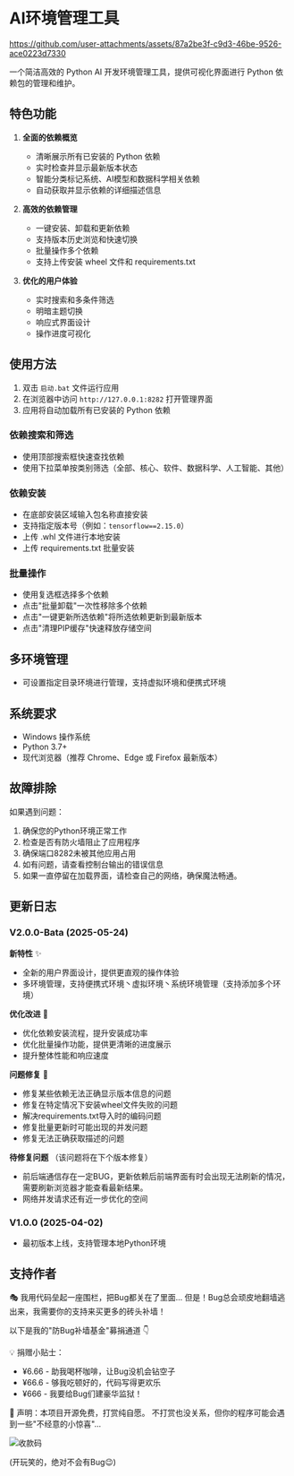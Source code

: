 # AI环境管理工具

https://github.com/user-attachments/assets/87a2be3f-c9d3-46be-9526-ace0223d7330

一个简洁高效的 Python AI 开发环境管理工具，提供可视化界面进行 Python 依赖包的管理和维护。

## 特色功能

1. **全面的依赖概览**
   - 清晰展示所有已安装的 Python 依赖
   - 实时检查并显示最新版本状态
   - 智能分类标记系统、AI模型和数据科学相关依赖
   - 自动获取并显示依赖的详细描述信息

2. **高效的依赖管理**
   - 一键安装、卸载和更新依赖
   - 支持版本历史浏览和快速切换
   - 批量操作多个依赖
   - 支持上传安装 wheel 文件和 requirements.txt

3. **优化的用户体验**
   - 实时搜索和多条件筛选
   - 明暗主题切换
   - 响应式界面设计
   - 操作进度可视化

## 使用方法

1. 双击 `启动.bat` 文件运行应用
2. 在浏览器中访问 `http://127.0.0.1:8282` 打开管理界面
3. 应用将自动加载所有已安装的 Python 依赖

### 依赖搜索和筛选

- 使用顶部搜索框快速查找依赖
- 使用下拉菜单按类别筛选（全部、核心、软件、数据科学、人工智能、其他）

### 依赖安装

- 在底部安装区域输入包名称直接安装
- 支持指定版本号（例如：`tensorflow==2.15.0`）
- 上传 .whl 文件进行本地安装
- 上传 requirements.txt 批量安装

### 批量操作

- 使用复选框选择多个依赖
- 点击"批量卸载"一次性移除多个依赖
- 点击"一键更新所选依赖"将所选依赖更新到最新版本
- 点击"清理PIP缓存"快速释放存储空间

## 多环境管理
- 可设置指定目录环境进行管理，支持虚拟环境和便携式环境

## 系统要求

- Windows 操作系统
- Python 3.7+
- 现代浏览器（推荐 Chrome、Edge 或 Firefox 最新版本）

## 故障排除

如果遇到问题：

1. 确保您的Python环境正常工作
2. 检查是否有防火墙阻止了应用程序
3. 确保端口8282未被其他应用占用
4. 如有问题，请查看控制台输出的错误信息
5. 如果一直停留在加载界面，请检查自己的网络，确保魔法畅通。

## 更新日志

### V2.0.0-Bata (2025-05-24)

**新特性** ✨
- 全新的用户界面设计，提供更直观的操作体验
- 多环境管理，支持便携式环境丶虚拟环境丶系统环境管理（支持添加多个环境）

**优化改进** 🔨
- 优化依赖安装流程，提升安装成功率
- 优化批量操作功能，提供更清晰的进度展示
- 提升整体性能和响应速度

**问题修复** 🐛
- 修复某些依赖无法正确显示版本信息的问题
- 修复在特定情况下安装wheel文件失败的问题
- 解决requirements.txt导入时的编码问题
- 修复批量更新时可能出现的并发问题
- 修复无法正确获取描述的问题

**待修复问题** （该问题将在下个版本修复）
- 前后端通信存在一定BUG，更新依赖后前端界面有时会出现无法刷新的情况，需要刷新浏览器才能查看最新结果。
- 网络并发请求还有近一步优化的空间

### V1.0.0 (2025-04-02)

- 最初版本上线，支持管理本地Python环境

## 支持作者

🎭 我用代码垒起一座围栏，把Bug都关在了里面...
但是！Bug总会顽皮地翻墙逃出来，我需要你的支持来买更多的砖头补墙！

以下是我的"防Bug补墙基金"募捐通道 👇

💡 捐赠小贴士：
- ¥6.66 - 助我喝杯咖啡，让Bug没机会钻空子
- ¥66.6 - 够我吃顿好的，代码写得更欢乐
- ¥666 - 我要给Bug们建豪华监狱！

🎯 声明：本项目开源免费，打赏纯自愿。
不打赏也没关系，但你的程序可能会遇到一些"不经意的小惊喜"... 

![收款码](https://github.com/user-attachments/assets/f7fde32c-83b9-4c4b-8e4b-e6192ee34cec)

(开玩笑的，绝对不会有Bug😉)

